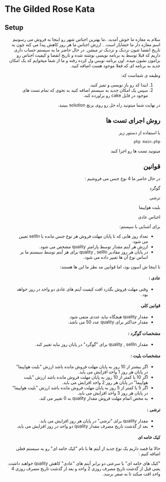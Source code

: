 # The Gilded Rose Kata

## Setup

<div lang="fa" dir="rtl">
  
  
سلام به مغازه ما خوش آمدید.
.ما بهترین اجناس شهر رو اینجا به فروش می رسونیم
اسم مغازه دار ما خشایار است.
. ارزش اجناس ما هر روز کاهش پیدا می کنه
چون به تاریخ انقضا شون نزدیک و نزدیک تر میشن.
در حال حاضر 
ما یه سیستم حساب داری داریم که قبلا توسط یه برنامه نویسی نوشته شده و 
تاریخ انقضا و کیفیت اجناس رو برامون نشون میده.
اون برنامه نویس ول کرده رفته و ما از شما میخوایم که یک امکان جدید 
به برنامه ای که فعلا موجود هست اضافه کنید.

 وظیفه ی شماست که:

1. ابتدا کد رو باز نویسی و تمیز کنید.
2. سپس یک امکان جدید به سیستم اضافه کنید به نحوی که تمام تست های موجود در فایل cake رو براورده کنه.

در نهایت شما میتونید راه حل رو روی برنچ solution ببینید.

## روش اجرای تست ها



با استفاده از دستور زیر

``
php main.php
``

میتونید تست ها رو اجرا کنید



## قوانین

در حال حاضر ما 4 نوع جنس می فروشیم  :

گوگرد

ترشی

بلیت هواپیما

اجناس عادی



برای آشنایی با سیستم:

- تعداد روز هایی که تا پایان مهلت فروش هر نوع جنس مانده با sellIn تعیین می شود.
- ارزش هر آیتم مقدار توسط پارامتر quality مشخص می شود.
- در پایان هر روز مقادیر quality , sellIn برای هر آیتم توسط سیستم ما بر اساس نوع آن ها تغییر داده می شود.

تا اینجا ش آسون بود، اما قوانین مد نظر ما این ها هستند:

#### عادی :
- وقتی مهلت فروش بگذرد افت کیفیت آیتم های عادی دو واحد در روز خواهد بود.


#### قوانین کلی
- مقدار quality هیچگاه نباید عددی منفی شود.
- مقدار حداکثر برای quality عدد 50 می باشد.


#### مشخصات گوگرد :
- مقدار quality , sellIn برای "گوگرد" در پایان روز نباید تغییر کند.


#### مشخصات بلیت :
- اگر بیشتر از 10 روز به پایان مهلت فروش مانده باشد ارزش "بلیت هواپیما" در پایان هر روز 1 واحد افزایش می باید. 
- اگر 10 یا کمتر از 10 روز به پایان مهلت فروش مانده باشد ارزش "بلیت هواپیما" در پایان هر روز 2 واحد افزایش می باید. 
- اگر 5 یا  کمتر از 5 روز به پایان مهلت فروش مانده باشد ارزش "بلیت هواپیما" در پایان هر روز 3 واحد افزایش می باید.
- به محض اتمام مهلت فروش مقدار quality به 0 تغییر می کند.


#### ترشی :
- مقدار quality برای "ترشی" در پایان هر روز افزایش می یابد.
- بعد از گذشت تاریخ مصرف مقدار quality دو واحد در روز افزایش می باید.
 
 
#### کیک خامه ای

حالا ما قصد داریم یک نوع جدید از آیتم ها با نام "کیک خامه ای" رو به سیستم فعلی اضافه کنیم :

"کیک های خامه ای" با سرعتی دو برابر آیتم های "عادی" کاهش quality خواهند داشت.
یعنی قبل از گذشت تاریخ مصرف روزی 2 واحد و بعد از گذشت تاریخ مصرف روزی 4 واحد افت میکند تا به صفر برسد.

</div>
